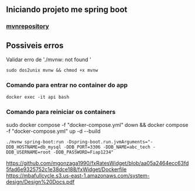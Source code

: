 ## Iniciando projeto me spring boot

### [mvnrepository](https://mvnrepository.com/)


## Possiveis erros

Validar erro de './mvnw: not found '
````
sudo dos2unix mvnw && chmod +x mvnw
````
### Comando para entrar no container do app
````
docker exec -it api bash
````
### Comando para reiniciar os containers
sudo docker compose -f "docker-compose.yml" down && docker compose -f "docker-compose.yml" up -d --build

````
./mvnw spring-boot:run -Dspring-boot.run.jvmArguments="-DDB_HOSTNAME=db_mysql -DDB_PORT=3306 -DDB_NAME=abc_tech -DDB_USERNAME=root -DDB_PASSWORD=Fiap1234"
````
https://github.com/mgonzaga1990/fxRatesWidget/blob/aa05a2464ecc63fd5fad6e9325752c1e38dce188/fxWidget/Dockerfile
https://mbafullcycle.s3.us-east-1.amazonaws.com/system-design/Design%20Docs.pdf
